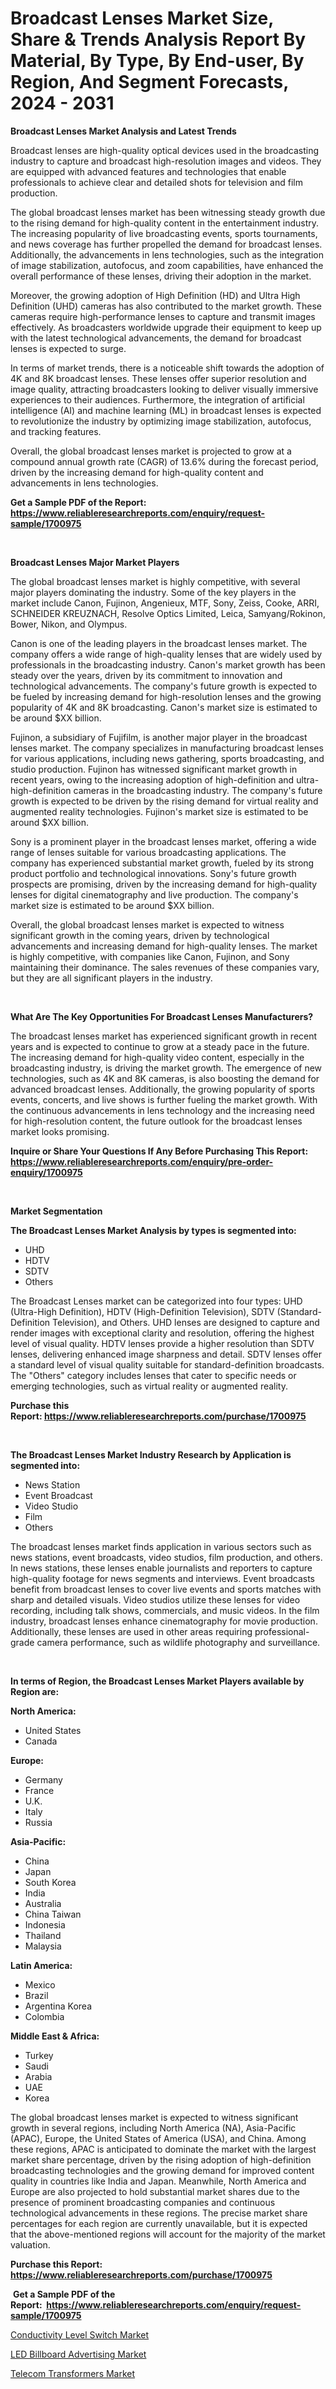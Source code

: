 <p><h1>Broadcast Lenses Market Size, Share & Trends Analysis Report By Material, By Type, By End-user, By Region, And Segment Forecasts, 2024 - 2031</h1></p><p><strong>Broadcast Lenses Market Analysis and Latest Trends</strong></p>
<p><p>Broadcast lenses are high-quality optical devices used in the broadcasting industry to capture and broadcast high-resolution images and videos. They are equipped with advanced features and technologies that enable professionals to achieve clear and detailed shots for television and film production.</p><p>The global broadcast lenses market has been witnessing steady growth due to the rising demand for high-quality content in the entertainment industry. The increasing popularity of live broadcasting events, sports tournaments, and news coverage has further propelled the demand for broadcast lenses. Additionally, the advancements in lens technologies, such as the integration of image stabilization, autofocus, and zoom capabilities, have enhanced the overall performance of these lenses, driving their adoption in the market.</p><p>Moreover, the growing adoption of High Definition (HD) and Ultra High Definition (UHD) cameras has also contributed to the market growth. These cameras require high-performance lenses to capture and transmit images effectively. As broadcasters worldwide upgrade their equipment to keep up with the latest technological advancements, the demand for broadcast lenses is expected to surge.</p><p>In terms of market trends, there is a noticeable shift towards the adoption of 4K and 8K broadcast lenses. These lenses offer superior resolution and image quality, attracting broadcasters looking to deliver visually immersive experiences to their audiences. Furthermore, the integration of artificial intelligence (AI) and machine learning (ML) in broadcast lenses is expected to revolutionize the industry by optimizing image stabilization, autofocus, and tracking features.</p><p>Overall, the global broadcast lenses market is projected to grow at a compound annual growth rate (CAGR) of 13.6% during the forecast period, driven by the increasing demand for high-quality content and advancements in lens technologies.</p></p>
<p><strong>Get a Sample PDF of the Report:&nbsp; <a href="https://www.reliableresearchreports.com/enquiry/request-sample/1700975">https://www.reliableresearchreports.com/enquiry/request-sample/1700975</a></strong></p>
<p>&nbsp;</p>
<p><strong>Broadcast Lenses Major Market Players</strong></p>
<p><p>The global broadcast lenses market is highly competitive, with several major players dominating the industry. Some of the key players in the market include Canon, Fujinon, Angenieux, MTF, Sony, Zeiss, Cooke, ARRI, SCHNEIDER KREUZNACH, Resolve Optics Limited, Leica, Samyang/Rokinon, Bower, Nikon, and Olympus.</p><p>Canon is one of the leading players in the broadcast lenses market. The company offers a wide range of high-quality lenses that are widely used by professionals in the broadcasting industry. Canon's market growth has been steady over the years, driven by its commitment to innovation and technological advancements. The company's future growth is expected to be fueled by increasing demand for high-resolution lenses and the growing popularity of 4K and 8K broadcasting. Canon's market size is estimated to be around $XX billion.</p><p>Fujinon, a subsidiary of Fujifilm, is another major player in the broadcast lenses market. The company specializes in manufacturing broadcast lenses for various applications, including news gathering, sports broadcasting, and studio production. Fujinon has witnessed significant market growth in recent years, owing to the increasing adoption of high-definition and ultra-high-definition cameras in the broadcasting industry. The company's future growth is expected to be driven by the rising demand for virtual reality and augmented reality technologies. Fujinon's market size is estimated to be around $XX billion.</p><p>Sony is a prominent player in the broadcast lenses market, offering a wide range of lenses suitable for various broadcasting applications. The company has experienced substantial market growth, fueled by its strong product portfolio and technological innovations. Sony's future growth prospects are promising, driven by the increasing demand for high-quality lenses for digital cinematography and live production. The company's market size is estimated to be around $XX billion.</p><p>Overall, the global broadcast lenses market is expected to witness significant growth in the coming years, driven by technological advancements and increasing demand for high-quality lenses. The market is highly competitive, with companies like Canon, Fujinon, and Sony maintaining their dominance. The sales revenues of these companies vary, but they are all significant players in the industry.</p></p>
<p>&nbsp;</p>
<p><strong>What Are The Key Opportunities For Broadcast Lenses Manufacturers?</strong></p>
<p><p>The broadcast lenses market has experienced significant growth in recent years and is expected to continue to grow at a steady pace in the future. The increasing demand for high-quality video content, especially in the broadcasting industry, is driving the market growth. The emergence of new technologies, such as 4K and 8K cameras, is also boosting the demand for advanced broadcast lenses. Additionally, the growing popularity of sports events, concerts, and live shows is further fueling the market growth. With the continuous advancements in lens technology and the increasing need for high-resolution content, the future outlook for the broadcast lenses market looks promising.</p></p>
<p><strong>Inquire or Share Your Questions If Any Before Purchasing This Report: <a href="https://www.reliableresearchreports.com/enquiry/pre-order-enquiry/1700975">https://www.reliableresearchreports.com/enquiry/pre-order-enquiry/1700975</a></strong></p>
<p>&nbsp;</p>
<p><strong>Market Segmentation</strong></p>
<p><strong>The Broadcast Lenses Market Analysis by types is segmented into:</strong></p>
<p><ul><li>UHD</li><li>HDTV</li><li>SDTV</li><li>Others</li></ul></p>
<p><p>The Broadcast Lenses market can be categorized into four types: UHD (Ultra-High Definition), HDTV (High-Definition Television), SDTV (Standard-Definition Television), and Others. UHD lenses are designed to capture and render images with exceptional clarity and resolution, offering the highest level of visual quality. HDTV lenses provide a higher resolution than SDTV lenses, delivering enhanced image sharpness and detail. SDTV lenses offer a standard level of visual quality suitable for standard-definition broadcasts. The "Others" category includes lenses that cater to specific needs or emerging technologies, such as virtual reality or augmented reality.</p></p>
<p><strong>Purchase this Report:&nbsp;<a href="https://www.reliableresearchreports.com/purchase/1700975">https://www.reliableresearchreports.com/purchase/1700975</a></strong></p>
<p>&nbsp;</p>
<p><strong>The Broadcast Lenses Market Industry Research by Application is segmented into:</strong></p>
<p><ul><li>News Station</li><li>Event Broadcast</li><li>Video Studio</li><li>Film</li><li>Others</li></ul></p>
<p><p>The broadcast lenses market finds application in various sectors such as news stations, event broadcasts, video studios, film production, and others. In news stations, these lenses enable journalists and reporters to capture high-quality footage for news segments and interviews. Event broadcasts benefit from broadcast lenses to cover live events and sports matches with sharp and detailed visuals. Video studios utilize these lenses for video recording, including talk shows, commercials, and music videos. In the film industry, broadcast lenses enhance cinematography for movie production. Additionally, these lenses are used in other areas requiring professional-grade camera performance, such as wildlife photography and surveillance.</p></p>
<p>&nbsp;</p>
<p><strong>In terms of Region, the Broadcast Lenses Market Players available by Region are:</strong></p>
<p>
    <p> <strong> North America: </strong>
        <ul>
            <li>United States</li>
            <li>Canada</li>
        </ul>
        </p> 
    <p> <strong> Europe: </strong>
        <ul>
            <li>Germany</li>
            <li>France</li>
            <li>U.K.</li>
            <li>Italy</li>
            <li>Russia</li>
        </ul>
        </p> 
    <p> <strong> Asia-Pacific: </strong>
        <ul>
            <li>China</li>
            <li>Japan</li>
            <li>South Korea</li>
            <li>India</li>
            <li>Australia</li>
            <li>China Taiwan</li>
            <li>Indonesia</li>
            <li>Thailand</li>
            <li>Malaysia</li>
        </ul>
        </p> 
    <p> <strong> Latin America: </strong>
        <ul>
            <li>Mexico</li>
            <li>Brazil</li>
            <li>Argentina Korea</li>
            <li>Colombia</li>
        </ul>
        </p> 
    <p> <strong> Middle East & Africa: </strong>
        <ul>
            <li>Turkey</li>
            <li>Saudi</li>
            <li>Arabia</li>
            <li>UAE</li>
            <li>Korea</li>
        </ul>
    </p>
    </p>
<p><p>The global broadcast lenses market is expected to witness significant growth in several regions, including North America (NA), Asia-Pacific (APAC), Europe, the United States of America (USA), and China. Among these regions, APAC is anticipated to dominate the market with the largest market share percentage, driven by the rising adoption of high-definition broadcasting technologies and the growing demand for improved content quality in countries like India and Japan. Meanwhile, North America and Europe are also projected to hold substantial market shares due to the presence of prominent broadcasting companies and continuous technological advancements in these regions. The precise market share percentages for each region are currently unavailable, but it is expected that the above-mentioned regions will account for the majority of the market valuation.</p></p>
<p><strong>Purchase this Report: <a href="https://www.reliableresearchreports.com/purchase/1700975">https://www.reliableresearchreports.com/purchase/1700975</a></strong></p>
<p>&nbsp;<strong>Get a Sample PDF of the Report:&nbsp;&nbsp;<a href="https://www.reliableresearchreports.com/enquiry/request-sample/1700975">https://www.reliableresearchreports.com/enquiry/request-sample/1700975</a></strong></p>
<p><strong></strong></p>
<p><p><a href="https://github.com/indrystar/Market-Research-Report-List-1/blob/main/conductivity-level-switch-market.md">Conductivity Level Switch Market</a></p><p><a href="https://github.com/irfadac/Market-Research-Report-List-1/blob/main/led-billboard-advertising-market.md">LED Billboard Advertising Market</a></p><p><a href="https://github.com/juniordelafrance/Market-Research-Report-List-1/blob/main/telecom-transformers-market.md">Telecom Transformers Market</a></p></p>